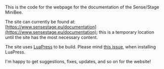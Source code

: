 This is the code for the webpage for the documentation of the Sense/Stage MiniBee.

The site can currently be found at: [https://www.sensestage.eu/documentation](https://www.sensestage.eu/documentation); this is a temporary location until the site has the most necessary content.

The site uses [LuaPress](https://github.com/Fizzadar/Luapress) to be build. Please mind [this issue](https://github.com/Fizzadar/Luapress/issues/17), when installing LuaPress.

I'm happy to get suggestions, fixes, updates, and so on for the website!